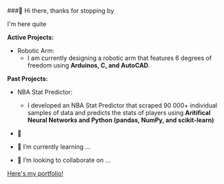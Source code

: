 ###👋 Hi there, thanks for stopping by

I'm here quite

**Active Projects:** 

- Robotic Arm:
  -  I am currently designing a robotic arm that features 6 degrees of freedom using **Arduinos, C, and AutoCAD**.

**Past Projects:**
- NBA Stat Predictor:
  - I developed an NBA Stat Predictor that scraped 90 000+ individual samples of data and predicts the stats of players using **Aritifical Neural Networks and Python (pandas, NumPy, and scikit-learn)**


- 🔭 
- 🌱 I’m currently learning ...
- 👯 I’m looking to collaborate on ...

[Here's my portfolio!](https://erionkeka.com)
<!--
**kekae304/kekae304** is a ✨ _special_ ✨ repository because its `README.md` (this file) appears on your GitHub profile.

Here are some ideas to get you started:

- 🔭 I’m currently working on ...
- 🌱 I’m currently learning ...
- 👯 I’m looking to collaborate on ...
- 🤔 I’m looking for help with ...
- 💬 Ask me about ...
- 📫 How to reach me: ...
- 😄 Pronouns: ...
- ⚡ Fun fact: ...
-->
